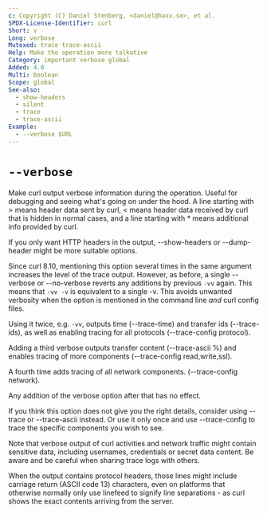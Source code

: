 ```yaml
---
c: Copyright (C) Daniel Stenberg, <daniel@haxx.se>, et al.
SPDX-License-Identifier: curl
Short: v
Long: verbose
Mutexed: trace trace-ascii
Help: Make the operation more talkative
Category: important verbose global
Added: 4.0
Multi: boolean
Scope: global
See-also:
  - show-headers
  - silent
  - trace
  - trace-ascii
Example:
  - --verbose $URL
---
```


# `--verbose`

Make curl output verbose information during the operation. Useful for
debugging and seeing what's going on under the hood. A line starting with \>
means header data sent by curl, \< means header data received by curl that is
hidden in normal cases, and a line starting with * means additional info
provided by curl.

If you only want HTTP headers in the output, --show-headers or --dump-header
might be more suitable options.

Since curl 8.10, mentioning this option several times in the same argument
increases the level of the trace output. However, as before, a single
--verbose or --no-verbose reverts any additions by previous `-vv` again. This
means that `-vv -v` is equivalent to a single -v. This avoids unwanted
verbosity when the option is mentioned in the command line *and* curl config
files.

Using it twice, e.g. `-vv`, outputs time (--trace-time) and transfer ids
(--trace-ids), as well as enabling tracing for all protocols (--trace-config
protocol).

Adding a third verbose outputs transfer content (--trace-ascii %) and enables
tracing of more components (--trace-config read,write,ssl).

A fourth time adds tracing of all network components. (--trace-config network).

Any addition of the verbose option after that has no effect.

If you think this option does not give you the right details, consider using
--trace or --trace-ascii instead. Or use it only once and use --trace-config
to trace the specific components you wish to see.

Note that verbose output of curl activities and network traffic might contain
sensitive data, including usernames, credentials or secret data content. Be
aware and be careful when sharing trace logs with others.

When the output contains protocol headers, those lines might include carriage
return (ASCII code 13) characters, even on platforms that otherwise normally
only use linefeed to signify line separations - as curl shows the exact
contents arriving from the server.
